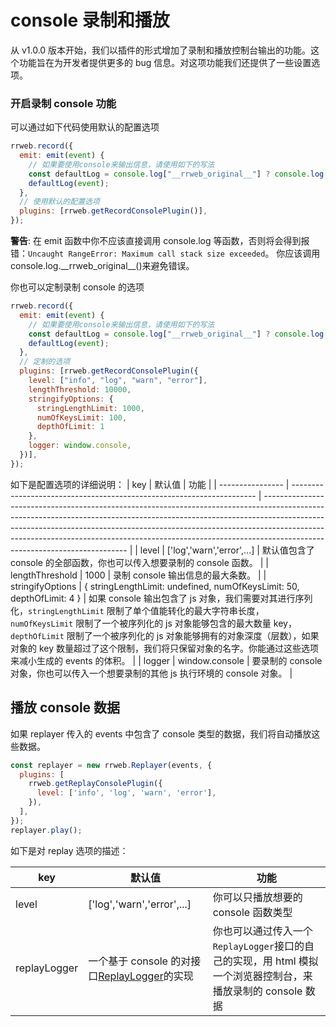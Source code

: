 # console 录制和播放

从 v1.0.0 版本开始，我们以插件的形式增加了录制和播放控制台输出的功能。这个功能旨在为开发者提供更多的 bug 信息。对这项功能我们还提供了一些设置选项。

### 开启录制 console 功能

可以通过如下代码使用默认的配置选项

```js
rrweb.record({
  emit: emit(event) {
    // 如果要使用console来输出信息，请使用如下的写法
    const defaultLog = console.log["__rrweb_original__"] ? console.log["__rrweb_original__"] : console.log;
    defaultLog(event);
  },
  // 使用默认的配置选项
  plugins: [rrweb.getRecordConsolePlugin()],
});
```

**警告**: 在 emit 函数中你不应该直接调用 console.log 等函数，否则将会得到报错：`Uncaught RangeError: Maximum call stack size exceeded`。
你应该调用 console.log.\_\_rrweb_original\_\_()来避免错误。

你也可以定制录制 console 的选项

```js
rrweb.record({
  emit: emit(event) {
    // 如果要使用console来输出信息，请使用如下的写法
    const defaultLog = console.log["__rrweb_original__"] ? console.log["__rrweb_original__"] : console.log;
    defaultLog(event);
  },
  // 定制的选项
  plugins: [rrweb.getRecordConsolePlugin({
    level: ["info", "log", "warn", "error"],
    lengthThreshold: 10000,
    stringifyOptions: {
      stringLengthLimit: 1000,
      numOfKeysLimit: 100,
      depthOfLimit: 1
    },
    logger: window.console,
  })],
});
```

如下是配置选项的详细说明：
| key | 默认值 | 功能 |
| ---------------- | --------------------------------------------------------------------- | -------------------------------------------------------------------------------------------------------------------------------------------------------------------------------------------------------------------------------------------------------------------------------------------------------------------------------------------------------------------- |
| level | ['log','warn','error',...] | 默认值包含了 console 的全部函数，你也可以传入想要录制的 console 函数。 |
| lengthThreshold | 1000 | 录制 console 输出信息的最大条数。 |
| stringifyOptions | { stringLengthLimit: undefined, numOfKeysLimit: 50, depthOfLimit: 4 } | 如果 console 输出包含了 js 对象，我们需要对其进行序列化，`stringLengthLimit` 限制了单个值能转化的最大字符串长度，`numOfKeysLimit` 限制了一个被序列化的 js 对象能够包含的最大数量 key，`depthOfLimit` 限制了一个被序列化的 js 对象能够拥有的对象深度（层数），如果对象的 key 数量超过了这个限制，我们将只保留对象的名字。你能通过这些选项来减小生成的 events 的体积。 |
| logger | window.console | 要录制的 console 对象，你也可以传入一个想要录制的其他 js 执行环境的 console 对象。 |

## 播放 console 数据

如果 replayer 传入的 events 中包含了 console 类型的数据，我们将自动播放这些数据。

```js
const replayer = new rrweb.Replayer(events, {
  plugins: [
    rrweb.getReplayConsolePlugin({
      level: ['info', 'log', 'warn', 'error'],
    }),
  ],
});
replayer.play();
```

如下是对 replay 选项的描述：

| key          | 默认值                                                                                                      | 功能                                                                                                        |
| ------------ | ----------------------------------------------------------------------------------------------------------- | ----------------------------------------------------------------------------------------------------------- |
| level        | ['log','warn','error',...]                                                                                  | 你可以只播放想要的 console 函数类型                                                                         |
| replayLogger | 一个基于 console 的对接口[ReplayLogger](../../packages/rrweb/src/plugins/console/replay/index.ts#L13)的实现 | 你也可以通过传入一个`ReplayLogger`接口的自己的实现，用 html 模拟一个浏览器控制台，来播放录制的 console 数据 |
